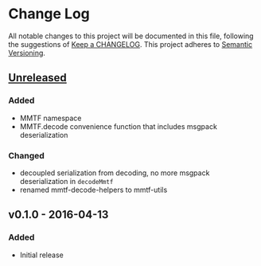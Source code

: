 # Change Log
All notable changes to this project will be documented in this file, following the suggestions of [Keep a CHANGELOG](http://keepachangelog.com/). This project adheres to [Semantic Versioning](http://semver.org/).


## [Unreleased]
### Added
- MMTF namespace
- MMTF.decode convenience function that includes msgpack deserialization

### Changed
- decoupled serialization from decoding, no more msgpack deserialization in `decodeMmtf`
- renamed mmtf-decode-helpers to mmtf-utils


## v0.1.0 - 2016-04-13
### Added
- Initial release


[Unreleased]: https://github.com/rcsb/mmtf-javascript/compare/v0.1.0...HEAD